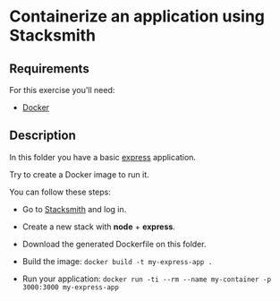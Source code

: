 # Containerize an application using Stacksmith

## Requirements

For this exercise you'll need:

- [Docker](https://docs.docker.com/engine/installation/)

## Description

In this folder you have a basic [express](http://expressjs.com/) application.

Try to create a Docker image to run it.

You can follow these steps:

- Go to [Stacksmith](https://stacksmith.bitnami.com/) and log in.

- Create a new stack with __node__ + __express__.

- Download the generated Dockerfile on this folder.

- Build the image: `docker build -t my-express-app .`

- Run your application: `docker run -ti --rm --name my-container -p 3000:3000 my-express-app`
